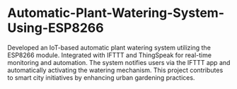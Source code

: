 # Automatic-Plant-Watering-System-Using-ESP8266
Developed an IoT-based automatic plant watering system utilizing the ESP8266 module. Integrated with IFTTT and ThingSpeak for real-time monitoring and automation. The system notifies users via the IFTTT app and automatically activating the watering mechanism. This project contributes to smart city initiatives by enhancing urban gardening practices.
